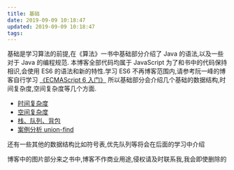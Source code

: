 ```yaml
---
title: 基础
date: 2019-09-09 10:18:47
updated: 2019-09-09 10:18:47
tags:
---
```



基础是学习算法的前提,在《算法》一书中基础部分介绍了 Java 的语法,以及一些对于 Java 的编程规范.
本博客全部代码均属于 JavaScript 为了和书中的代码保持相识,会使用 ES6 的语法和新的特性.学习 ES6 不再博客范围内,请参考阮一峰的博客自行学习 [《ECMAScript 6 入门》](https://es6.ruanyifeng.com/)
所以基础部分会介绍几个基础的数据结构,时间复杂度,空间复杂度等几个方面.

  - [时间复杂度](/blog/时间复杂度)
  - [空间复杂度](/blog/空间复杂度)
  - [栈、队列、背包](/blog/栈队列背包)
  - [案例分析 union-find](/blog/union-find算法)

还有一些其他的数据结构比如符号表,优先队列等将会在后面的学习中介绍

博客中的图片部分来之书中,博客不作商业用途,侵权请及时联系我,我会即使删除的